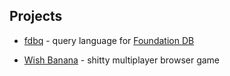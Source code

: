 ## Projects

- [fdbq](https://github.com/janderland/fdbq) - query
  language for [Foundation
  DB](https://www.foundationdb.org/)

- [Wish Banana](http://wishbanana.com/) - shitty multiplayer
  browser game
